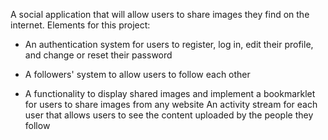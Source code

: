 A social application that will allow users to share
images they find on the internet.
Elements for this project:

- An authentication system for users to register, log in, edit
  their profile, and change or reset their password

- A followers' system to allow users to follow each other

- A functionality to display shared images and implement a
  bookmarklet for users to share images from any website
  An activity stream for each user that allows users to see the
  content uploaded by the people they follow
